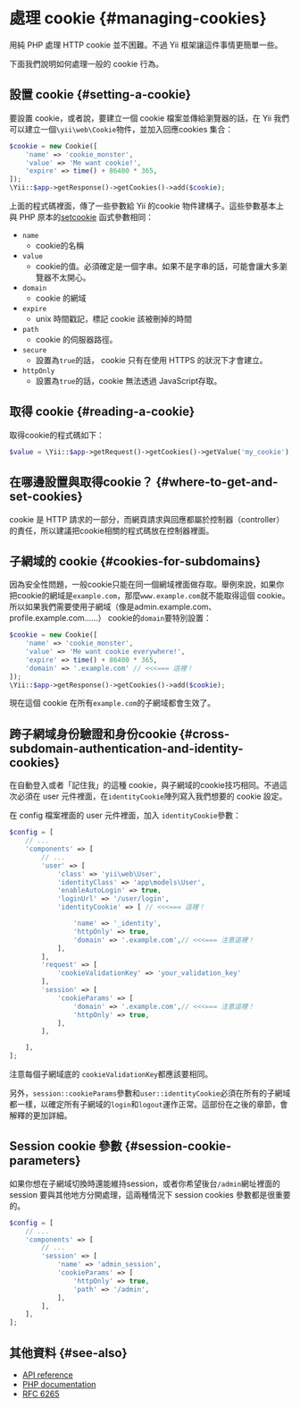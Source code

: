 # 處理 cookie {#managing-cookies}

用純 PHP 處理 HTTP cookie 並不困難。不過 Yii 框架讓這件事情更簡單一些。

下面我們說明如何處理一般的 cookie 行為。

## 設置 cookie {#setting-a-cookie}

要設置 cookie，或者說，要建立一個 cookie 檔案並傳給瀏覽器的話，在 Yii 我們可以建立一個`\yii\web\Cookie`物件，並加入回應cookies 集合：

```php
$cookie = new Cookie([
    'name' => 'cookie_monster',
    'value' => 'Me want cookie!',
    'expire' => time() + 86400 * 365,
]);
\Yii::$app->getResponse()->getCookies()->add($cookie);
```

上面的程式碼裡面，傳了一些參數給 Yii 的cookie 物件建構子。這些參數基本上與 PHP 原本的[setcookie](http://php.net/manual/en/function.setcookie.php) 函式參數相同：

* `name`
  * cookie的名稱
* `value`
  * cookie的值。必須確定是一個字串。如果不是字串的話，可能會讓大多瀏覽器不太開心。
* `domain`
  * cookie 的網域
* `expire`
  * unix 時間戳記，標記 cookie 該被刪掉的時間
* `path`
  * cookie 的伺服器路徑。
* `secure`
  * 設置為`true`的話， cookie 只有在使用 HTTPS 的狀況下才會建立。
* `httpOnly`
  * 設置為`true`的話，cookie 無法透過 JavaScript存取。

## 取得 cookie {#reading-a-cookie}

取得cookie的程式碼如下：

```php
$value = \Yii::$app->getRequest()->getCookies()->getValue('my_cookie');
```

## 在哪邊設置與取得cookie？ {#where-to-get-and-set-cookies}

cookie 是 HTTP 請求的一部分，而網頁請求與回應都屬於控制器（controller）的責任，所以建議把cookie相關的程式碼放在控制器裡面。

## 子網域的 cookie {#cookies-for-subdomains}

因為安全性問題，一般cookie只能在同一個網域裡面做存取。舉例來說，如果你把cookie的網域是`example.com`，那麼`www.example.com`就不能取得這個 cookie。所以如果我們需要使用子網域（像是admin.example.com、profile.example.com……） cookie的`domain`要特別設置：

```php
$cookie = new Cookie([
    'name' => 'cookie_monster',
    'value' => 'Me want cookie everywhere!',
    'expire' => time() + 86400 * 365,
    'domain' => '.example.com' // <<<=== 這裡！
]);
\Yii::$app->getResponse()->getCookies()->add($cookie);
```

現在這個 cookie 在所有`example.com`的子網域都會生效了。

## 跨子網域身份驗證和身份cookie {#cross-subdomain-authentication-and-identity-cookies}

在自動登入或者「記住我」的這種 cookie，與子網域的cookie技巧相同。不過這次必須在 user 元件裡面，在`identityCookie`陣列寫入我們想要的 cookie 設定。

在 config 檔案裡面的 user 元件裡面，加入 `identityCookie`參數：

```php
$config = [
    // ...
    'components' => [
        // ...
        'user' => [
            'class' => 'yii\web\User',
            'identityClass' => 'app\models\User',
            'enableAutoLogin' => true,
            'loginUrl' => '/user/login',
            'identityCookie' => [ // <<<=== 這裡！

                'name' => '_identity',
                'httpOnly' => true,
                'domain' => '.example.com',// <<<=== 注意這裡！
            ],
        ],
        'request' => [
            'cookieValidationKey' => 'your_validation_key'
        ],
        'session' => [
            'cookieParams' => [
                'domain' => '.example.com',// <<<=== 注意這裡！
                'httpOnly' => true,
            ],
        ],

    ],
];
```

注意每個子網域底的 `cookieValidationKey`都應該要相同。

另外，`session::cookieParams`參數和`user::identityCookie`必須在所有的子網域都一樣，以確定所有子網域的`login`和`logout`運作正常。這部份在之後的章節，會解釋的更加詳細。

## Session cookie 參數 {#session-cookie-parameters}

如果你想在子網域切換時還能維持session，或者你希望後台`/admin`網址裡面的 session 要與其他地方分開處理，這兩種情況下 session cookies 參數都是很重要的。

```php
$config = [
    // ...
    'components' => [
        // ...
        'session' => [
            'name' => 'admin_session',
            'cookieParams' => [
                'httpOnly' => true,
                'path' => '/admin',
            ],
        ],
    ],
];
```

## 其他資料 {#see-also}

* [API reference](http://stuff.cebe.cc/yii2docs/yii-web-cookie.html)
* [PHP documentation](http://php.net/manual/en/function.setcookie.php)
* [RFC 6265](http://www.faqs.org/rfcs/rfc6265.html)



